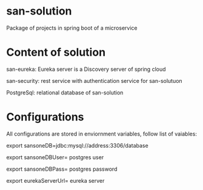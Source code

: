 # san-solution
Package of projects in spring boot of a microservice


# Content of solution 

san-eureka: Eureka server is a Discovery server of spring cloud

san-security: rest service with authentication service for san-solutuon  

PostgreSql: relational database of san-solution

# Configurations
All configurations are stored in enviornment variables, follow list of vaiables:

export sansoneDB=jdbc:mysql://address:3306/database

export sansoneDBUser= postgres user

export sansoneDBPass= postgres password

export eurekaServerUrl= eureka server

